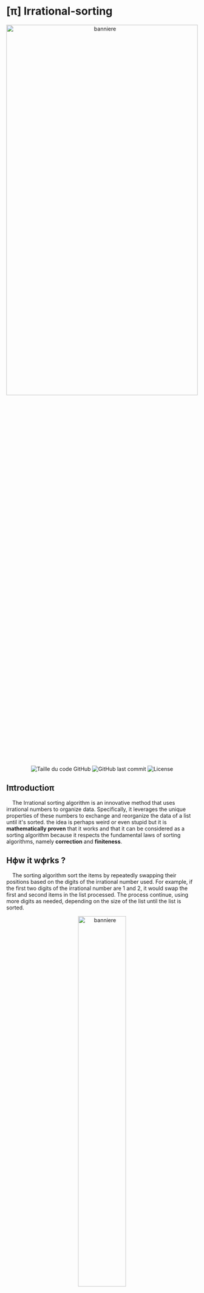 # [π] Irrational-sorting 
<div align="center"><img alt="banniere" align="center"  height="50%" width="100%" src="photos/TPI_banner.png"></div>

<div align=center>
  <img alt="Taille du code GitHub" src="https://img.shields.io/github/languages/code-size/Wanous/Irrational-sorting?label=taille%20du%20code">
  <img alt="GitHub last commit" src="https://img.shields.io/github/last-commit/Wanous/Irrational-sorting?logo=github&style=plastic">
  <img alt="License" src="https://img.shields.io/github/license/Wanous/Irrational-sorting?style=plastic">
</div>

## Iπtroductioπ
&nbsp;&nbsp;&nbsp;&nbsp;The Irrational sorting algorithm is an innovative method that uses irrational numbers to organize data. Specifically, it leverages the unique properties of these numbers to exchange and reorganize the data of a list until it's sorted. the idea is perhaps weird or even stupid
but it is **mathematically proven** that it works and that it can be considered as a sorting algorithm because it respects the fundamental laws of sorting algorithms, namely **correction** and **finiteness**.

## Hϕw it wϕrks ?
&nbsp;&nbsp;&nbsp;&nbsp;The sorting algorithm sort the items by repeatedly swapping their positions based on the digits of the irrational number used. For example, if the first two digits of the irrational number are 1 and 2, it would swap the first and second items in the list processed. The process continue, using more digits as needed, depending on the size of the list until the list is sorted.

<div align="center"><img alt="banniere" align="center"  height="50%" width="50%" src="photos/Example_exchange.png"></div>

<div align="center"><h3>π : 3.1415...<mark><b>03</b></mark></h3></div>

> [!NOTE]  
>If the decimal points to an index that does not exist. For example the decimal points to index 9 in a list of 6 elements. The exchange is not performed.

## Hαndling Lαrger Lists
&nbsp;&nbsp;&nbsp;&nbsp;The algorithm adapts to different list sizes by using more digits from the irrational number as the list grows. For a list of 10 items, you use one digit at a time; for a list of 100 items, you use two digits at a time, and so on. This ensures that every item in the list can be properly sorted, even as the list size increases.

I calculate that with this equation : p = ⌈log<sub>10</sub>(n)⌉
- p ∈ ℕ*  : the interval of decimals to take 
- n ∈ ℕ*  : number of elements on the list

### Examples :
- p = 1 : ‘141592653589793238462643383279…’ → 1,4,1,5,9,2,6,5,3,5,8,9,7,...  
- p = 2 : ‘141592653589793238462643383279…’ → 14,15,92,65,35,89,79,32,38,... 

(here it is the first decimals of π which are used for the example)

## ✅ δemonstration to prove the **correction** and **finiteness**
&nbsp;&nbsp;&nbsp;&nbsp;Proving both correction and finiteness is essential for establishing the reliability and practicality of the irrational sorting algorithm. Without these proofs, there would be no way to ensure that the algorithm could be used effectively in any situation. By carefully leveraging the properties of irrational numbers and probability theory, I successfully demonstrated that my algorithm will always sort a list correctly and will always finish the task in a finite amount of time.

  <div align="center"><h2><strong><mark>Correction</mark></strong></h2></div>

  > [!NOTE]  
  > correction in the context of a sorting algorithm means that the algorithm will always produce a sorted list as output, regardless of the initial order of the elements. This property ensures that the algorithm is reliable and can be trusted to perform the sorting task accurately.
  
  The algorithm makes swaps between items based on the digits of the irrational number. He can do it theoretically infinitely. Plus the algorithm is made in a while loop that will stop if the list is sorted. 
  ```
  # Part of the pseudo code
  while is_sorted(my_list) == False :
      swap element in the list based on the digits
  ```
  So if I prove that the list can be sorted then I can prove the correction, I already said that But proving that is by proving the Finiteness because the Finiteness is by sorting the list. *Understand ?*
  It means that if I prove the Finiteness I prove the correction. It's the same with the bogo sort.
  
  <div align="center"><h2><strong><mark>Finiteness</mark></strong></h2></div>

> [!NOTE]  
> Finiteness refers to the algorithm's ability to complete the sorting process in a finite amount of time. In other words, the algorithm should not run indefinitely; it should eventually stop once the list is sorted.

1. <ins><h3> Valid Swaps: </h3></ins>
- The probability that the one indices randomly drawn in the interval $[0,10^p−1]$ for the swap are in the valid interval $[0,𝑛 − 1]$ is :
  $${n \over 10^p}$$
  But for a swap we need not one but two indices randomly drawn in the interval $[0,10^p−1]$ that are in the valid interval $[0,𝑛 − 1]$. So the correct probability is :
  $${n \over 10^p}\cdot{n \over 10^p}$$ so $${n^2 \over 10^{2p}}$$

> [!TIP]
**Example to understand** : If I take a list of 11 elements then n = 11 and I have an interval of 2 because p = ⌈log<sub>10</sub>(11)⌉ <=> 2, so the possible values ​​go from 0 to 99, 
>This lead to 
>$${11 \over 100}$$​ 
>of having a valid index. And this is also equal to 
>$${11 \over 10^2}$$​ 
>that can be write 
>$${n \over 10^p}$$​ 
>With what I have said before

2. <ins><h3> Well-sorted Swaps: </h3></ins>
- Each valid swap has a probability of 
$${1 \over 2}$$​ 
 of producing a well-ordered pair. 
 To determine this I done a **reasoning by disjunction of cases** :

  There are four possible cases to consider based on the relationships between the elements $a$ and $b$ and their indices $i$ and $j$. Let's analyze these cases.
  Let $a$ be the element at index $i$ and $b$ be the element at index $j$ such as $a = list[i]$ and $b = list[j]$. I Assume that $i$ and $j$ are distinct.
  Here are the four cases to consider:

  1. **Case 1: `a > b ` and `i > j` :**
      Here, $a$ is greater than $b$, and $a$ is at a later position in the list $i > j$.
      **Result**: The swap does not change the correct order (if we want an ascending sort). The elements will still be in the correct order after the swap.

  2. **Case 2: `a > b` and  `j > i` :**
      Here, $a$ is larger than $b$, but $b$ is at a later position in the list $j > i$.
      **Result**: The swap improves the order of the list because, after the swap, $b$ will be in the correct place before $a$.

  3. **Case 3: `b > a` and  `i > j` :**
     Here, $b$ is larger than $a$, but $a$ is at a later position in the list $i > j$.
     **Result**: The swap improves the order of the list because, after the swap, $a$ will be in the correct place before $b$.

  4. **Case 4: `b > a` and `j > i` :**
     Here, $b$ is greater than $a$, and $b$ is at a later position in the list $j > i$.
     **Result**: The swap does not change the correct order (if ascending sorting is desired). The elements will still be in the correct order after the swap.

  #### Case Analysis

  - **Case 1 and Case 4**: The swap does not change the correct order, so it does not directly contribute to the partial sort.
  - **Case 2 and Case 3**: The swap improves the order of the list, thus contributing to the partial sort.

  #### Conclusion
  There are therefore two cases out of four (Case 2 and Case 3) where the exchange improves the order, which gives a probability of 2/4, that is to say **1/2** that the exchange contributes to the partial sorting of the list.

3. <ins><h3> Combined Probability: </h3></ins>
- The combined probability that a valid swap produces a well-ordered pair is 
$${n \over 10^p}\cdot{1 \over 2}$$ so $${n^2 \over 2\cdot10^{2p}}$$

> [!IMPORTANT]
> **Conclusion :** Although the probability of each individual swap bringing the list to a completely sorted state is small, it is not zero. With enough swaps, the cumulative probability of getting a sorted list tends to 1. The non-zero probability of improvement at each swap ensures that the algorithm will not run forever without ever producing a complete order.
> This means that, theoretically, the algorithm will eventually sort the list completely, even though it may take a very large number of swaps.
> Therefore **finiteness** is prouved and so the **correctness** as well.


# 📼 Thε application
&nbsp;&nbsp;&nbsp;&nbsp;If you have remark it, this is not a repository to just a `README.md` but for a whole application. The application is called `Sorting Visualizer` and the title say it all but this is an visualisation of the Irrational sorting !

## How to install it
- Download the latest version of Python with [this link](https://www.python.org/downloads/)
- Download this depot using the download button
- Open a terminal in the folder where you have download the depot
- Execute the command `python -m pip install -r requirements.txt` to install the dependencies
- Execute the command  `python main.py` to lunch the programm

## Interface
The interface is pretty simple. Their is two slidebar :
- One to select the speed or the sorting (can be change during the sorting)
- Another one to select for the numbers of elements to sort

Then the `start button` to start the sorting and the `restart button` to start another sorting with different parameters. You can even choose your irrational number !

Here a photo to see how it look like :

<img alt="Image od the interface n°1" height="50%" width="100%" src="photos/Interface_description.png">
<img alt="banniere" align="right" height="50%" width="35%" src="photos/Video_test.gif">

 > [!TIP]
 > The window is resizable to your liking so take advantage of it.

<p></p>
<p></p>
<p></p>

## Console
With the application you can access to other information by the console of python :

- In red the exchanges with one or two wrong indexes (so their are not performed)
- In green the exchanges that went well
- On the side of the list there is the decimals used for the exchange

<img alt="banniere" height="50%" width="45%" src="photos/Console_example.png">


## Irrational number available
Plus you can use different irrational number to sort your list : 

| Symbol | Name | 
|:-------------:|:--------------|
| **π** | pi, Archimedes' constant |
| **ϕ** | phi, golden number| 
| **e**| Euler's constant, exponential  | 
| <strong>C<sub>10</sub></strong>| Champernowne constant | 

> [!CAUTION]
> Irrational have in theory **infinity decimals** but infinity can't be stock on a PC. So decimals are **finite** in my program I have approximately **1 000 000** decimals for each irrational number.
> You can have more of decimals on the web with some generators **(by the way their is a generator for ϕ and C<sub>10</sub> on this repository)**.
> 
> Because of that, if the sorting take to many decimals and go above the decimals that there are in the .txt file the sorting will stop.

Anyway if you want to add more irrational numbers to the application I lead you to the `CONTRIBUTING.md` [Here](CONTRIBUTING.md)


## The end
**📌 Thank you for reading this article based on research that took me a lot of time to do and organize. If you have any remark or other things interesting to say don't hesitate to contact me. Every remark is appreciated**




